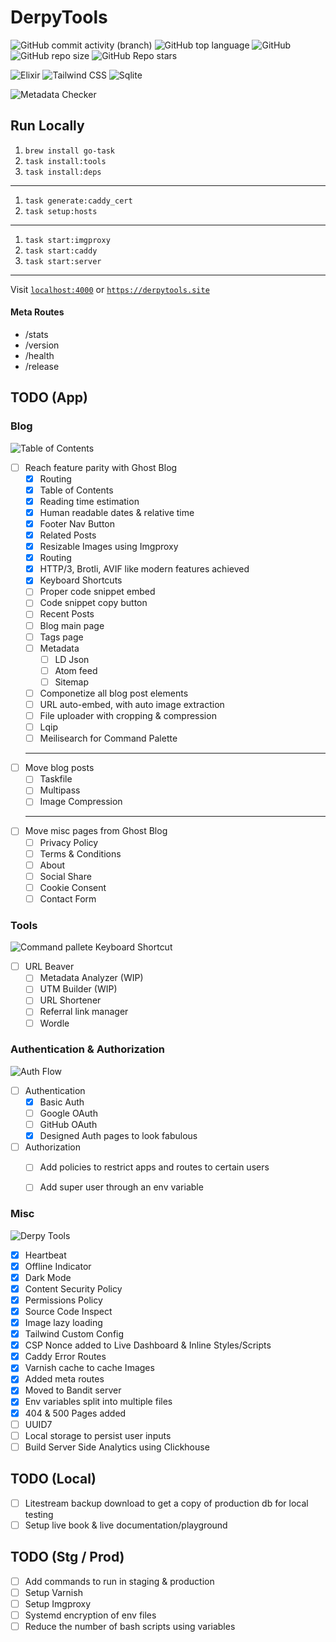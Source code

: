 # DerpyTools
![GitHub commit activity (branch)](https://img.shields.io/github/commit-activity/t/derpycoder/derpy_tools)
![GitHub top language](https://img.shields.io/github/languages/top/derpycoder/derpy_tools)
![GitHub](https://img.shields.io/github/license/derpycoder/derpy_tools)
![GitHub repo size](https://img.shields.io/github/repo-size/derpycoder/derpy_tools)
![GitHub Repo stars](https://img.shields.io/github/stars/derpycoder/derpy_tools)

![Elixir](https://img.shields.io/badge/Elixir-4B275F?style=for-the-badge&logo=elixir&logoColor=white)
![Tailwind CSS](https://img.shields.io/badge/Tailwind_CSS-38B2AC?style=for-the-badge&logo=tailwind-css&logoColor=white)
![Sqlite](https://img.shields.io/badge/SQLite-07405E?style=for-the-badge&logo=sqlite&logoColor=white)

![Metadata Checker](https://github.com/derpycoder/derpy_tools/assets/25662120/a271b6a8-339c-4a0a-af3f-1c19b13dc335)


## Run Locally

1. `brew install go-task`
1. `task install:tools`
1. `task install:deps`
---
1. `task generate:caddy_cert`
1. `task setup:hosts`
---
1. `task start:imgproxy`
1. `task start:caddy`
1. `task start:server`

---

Visit [`localhost:4000`](http://localhost:4000) or [`https://derpytools.site`](https://derpytools.site)

#### Meta Routes

- /stats
- /version
- /health
- /release

## TODO (App)

### Blog
![Table of Contents](https://github.com/derpycoder/derpy_tools/assets/25662120/2555b87d-f929-4f78-85df-d3394b898e10)


- [ ] Reach feature parity with Ghost Blog
  - [x] Routing
  - [x] Table of Contents
  - [x] Reading time estimation
  - [x] Human readable dates & relative time
  - [x] Footer Nav Button
  - [x] Related Posts
  - [x] Resizable Images using Imgproxy
  - [x] Routing
  - [x] HTTP/3, Brotli, AVIF like modern features achieved
  - [x] Keyboard Shortcuts
  - [ ] Proper code snippet embed
  - [ ] Code snippet copy button
  - [ ] Recent Posts
  - [ ] Blog main page
  - [ ] Tags page
  - [ ] Metadata
    - [ ] LD Json
    - [ ] Atom feed
    - [ ] Sitemap
  - [ ] Componetize all blog post elements
  - [ ] URL auto-embed, with auto image extraction
  - [ ] File uploader with cropping & compression
  - [ ] Lqip
  - [ ] Meilisearch for Command Palette
  ---
- [ ] Move blog posts
  - [ ] Taskfile
  - [ ] Multipass
  - [ ] Image Compression
  ---
- [ ] Move misc pages from Ghost Blog
  - [ ] Privacy Policy
  - [ ] Terms & Conditions
  - [ ] About
  - [ ] Social Share
  - [ ] Cookie Consent
  - [ ] Contact Form

### Tools
![Command pallete Keyboard Shortcut](https://github.com/derpycoder/derpy_tools/assets/25662120/2fc2c396-bb01-4fb4-9b79-df4a35d8fe09)

- [ ] URL Beaver
  - [ ] Metadata Analyzer (WIP)
  - [ ] UTM Builder (WIP)
  - [ ] URL Shortener
  - [ ] Referral link manager
  - [ ] Wordle

### Authentication & Authorization
![Auth Flow](https://github.com/derpycoder/derpy_tools/assets/25662120/9c5c6c40-61dd-4caa-9dd4-886a9774ba49)

- [ ] Authentication
  - [x] Basic Auth
  - [ ] Google OAuth
  - [ ] GitHub OAuth
  - [x] Designed Auth pages to look fabulous

- [ ] Authorization
  - [ ] Add policies to restrict apps and routes to certain users
  - [ ] Add super user through an env variable


### Misc
![Derpy Tools](https://github.com/derpycoder/derpy_tools/assets/25662120/b236b7f0-9d72-473c-be7f-695a8cac965d)

- [x] Heartbeat
- [x] Offline Indicator
- [x] Dark Mode
- [x] Content Security Policy
- [x] Permissions Policy
- [x] Source Code Inspect
- [x] Image lazy loading
- [x] Tailwind Custom Config
- [x] CSP Nonce added to Live Dashboard & Inline Styles/Scripts
- [x] Caddy Error Routes
- [x] Varnish cache to cache Images
- [x] Added meta routes
- [x] Moved to Bandit server
- [x] Env variables split into multiple files
- [x] 404 & 500 Pages added
- [ ] UUID7
- [ ] Local storage to persist user inputs
- [ ] Build Server Side Analytics using Clickhouse

## TODO (Local)

- [ ] Litestream backup download to get a copy of production db for local testing
- [ ] Setup live book & live documentation/playground

## TODO (Stg / Prod)

- [ ] Add commands to run in staging & production
- [ ] Setup Varnish
- [ ] Setup Imgproxy
- [ ] Systemd encryption of env files
- [ ] Reduce the number of bash scripts using variables
